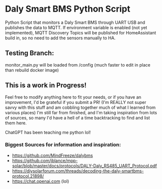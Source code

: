 # Daly Smart BMS Python Script
Python Script that monitors a Daly Smart BMS through UART USB and publishes the data to MQTT. If environment variable is enabled (not yet implemented), MQTT Discovery Topics will be published for HomeAssistant build in, so no need to add the sensors manually to HA.
## Testing Branch:
monitor_main.py will be loaded from /config (much faster to edit in place than rebuild docker image)


## This is a work in Progress!

Feel free to modify anything here to fit your needs, or if you have an improvement, I'd be grateful if you submit a PR! (I'm REALLY not super savvy with this stuff and am cobbling together much of what I learned from various places)
I'm still far from finished, and I'm taking inspiration from lots of sources, so many I'd have a hell of a time backtracking to find and list them here.

ChatGPT has been teaching me python lol!

### Biggest Sources for information and inspiration:
- https://github.com/MindFreeze/dalybms
- https://github.com/jblance/mpp-solar/blob/master/docs/protocols/DALY-Daly_RS485_UART_Protocol.pdf
- https://diysolarforum.com/threads/decoding-the-daly-smartbms-protocol.21898/
- https://chat.openai.com (lol)